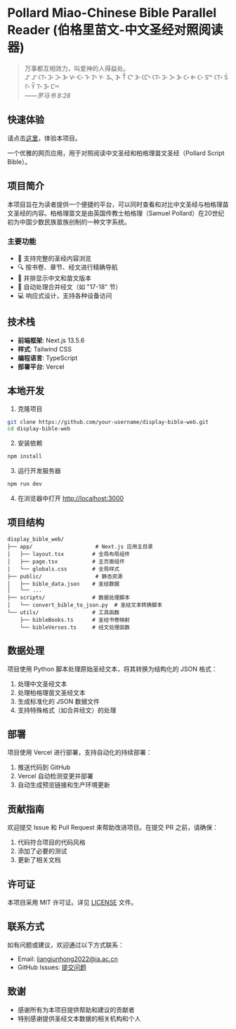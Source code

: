 # Pollard Miao-Chinese Bible Parallel Reader (伯格里苗文-中文圣经对照阅读器)

> 万事都互相效力，叫爱神的人得益处。  
> 𖼀𖽡𖾐 𖼀𖽻𖾐 𖽐𖼊𖽪𖾏 𖼞𖽱𖾏 𖼄𖽱𖾏 𖼟𖽙𖾏 𖼈𖽻𖾏 𖼑𖽪𖾏 𖼦𖽡𖾏 𖼡𖽠𖾏 𖽃𖽔𖾏 𖼻𖽙, 𖼟𖽙𖾏 𖼊𖽜𖾑 𖼐𖽜𖾐 𖼟𖽪𖾏 𖽐𖼮𖽑𖽠𖾏 𖽐𖼊𖽪𖾏 𖼞𖽱𖾏 𖼄𖽱𖾏 𖼟𖽪𖾏 𖼐𖽱𖾏 𖼸𖽙𖾏 𖼐𖽱𖾏 𖼺𖽡𖽝𖾐 𖽐𖼊𖽱𖾏 𖼺𖽹𖾑 𖼨𖽑𖽪𖾏 𖽃𖽡𖾑 𖼊𖽻𖾏 𖼻𖽻𖾏 𖼮𖽑𖽡𖽠𖾏  
> *——罗马书 8:28*

## 快速体验
请点击[这里](https://display-bible-web.vercel.app/)，体验本项目。

一个优雅的网页应用，用于对照阅读中文圣经和柏格理苗文圣经（Pollard Script Bible）。

## 项目简介

本项目旨在为读者提供一个便捷的平台，可以同时查看和对比中文圣经与柏格理苗文圣经的内容。柏格理苗文是由英国传教士柏格理（Samuel Pollard）在20世纪初为中国少数民族苗族创制的一种文字系统。

### 主要功能

- 📖 支持完整的圣经内容浏览
- 🔍 按书卷、章节、经文进行精确导航
- 👀 并排显示中文和苗文版本
- 🔄 自动处理合并经文（如 "17-18" 节）
- 💻 响应式设计，支持各种设备访问

## 技术栈

- **前端框架**: Next.js 13.5.6
- **样式**: Tailwind CSS
- **编程语言**: TypeScript
- **部署平台**: Vercel

## 本地开发

1. 克隆项目
```bash
git clone https://github.com/your-username/display-bible-web.git
cd display-bible-web
```

2. 安装依赖
```bash
npm install
```

3. 运行开发服务器
```bash
npm run dev
```

4. 在浏览器中打开 [http://localhost:3000](http://localhost:3000)

## 项目结构

```
display_bible_web/
├── app/                    # Next.js 应用主目录
│   ├── layout.tsx         # 全局布局组件
│   ├── page.tsx           # 主页面组件
│   └── globals.css        # 全局样式
├── public/                 # 静态资源
│   ├── bible_data.json    # 圣经数据
│   └── ...
├── scripts/               # 数据处理脚本
│   └── convert_bible_to_json.py  # 圣经文本转换脚本
└── utils/                 # 工具函数
    ├── bibleBooks.ts      # 圣经书卷映射
    └── bibleVerses.ts     # 经文处理函数
```

## 数据处理

项目使用 Python 脚本处理原始圣经文本，将其转换为结构化的 JSON 格式：

1. 处理中文圣经文本
2. 处理柏格理苗文圣经文本
3. 生成标准化的 JSON 数据文件
4. 支持特殊格式（如合并经文）的处理

## 部署

项目使用 Vercel 进行部署，支持自动化的持续部署：

1. 推送代码到 GitHub
2. Vercel 自动检测变更并部署
3. 自动生成预览链接和生产环境更新

## 贡献指南

欢迎提交 Issue 和 Pull Request 来帮助改进项目。在提交 PR 之前，请确保：

1. 代码符合项目的代码风格
2. 添加了必要的测试
3. 更新了相关文档

## 许可证

本项目采用 MIT 许可证。详见 [LICENSE](LICENSE) 文件。

## 联系方式

如有问题或建议，欢迎通过以下方式联系：

- Email: [liangjunhong2022@ia.ac.cn](mailto:liangjunhong2022@ia.ac.cn)
- GitHub Issues: [提交问题](https://github.com/your-username/display-bible-web/issues)

## 致谢

- 感谢所有为本项目提供帮助和建议的贡献者
- 特别感谢提供圣经文本数据的相关机构和个人
